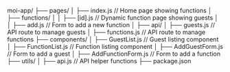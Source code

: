 moi-app/
├── pages/
│ ├── index.js // Home page showing functions
│ ├── functions/
│ │ ├── [id].js // Dynamic function page showing guests
│ │ ├── add.js // Form to add a new function
│ ├── api/
│ ├── guests.js // API route to manage guests
│ ├── functions.js // API route to manage functions
├── components/
│ ├── GuestList.js // Guest listing component
│ ├── FunctionList.js // Function listing component
│ ├── AddGuestForm.js // Form to add a guest
│ ├── AddFunctionForm.js // Form to add a function
├── utils/
│ ├── api.js // API helper functions
├── package.json
